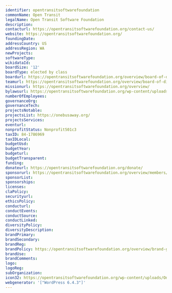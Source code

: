 ```yaml
---
identifier: opentransitsoftwarefoundation
commonName: Open Transit
legalName: Open Transit Software Foundation
description:
contacturl: https://opentransitsoftwarefoundation.org/contact-us/
website: https://opentransitsoftwarefoundation.org/
foundingDate:
addressCountry: US
addressRegion: WA
newProjects:
softwareType:
wikidataId:
boardSize: '12'
boardType: elected by class
boardurl: https://opentransitsoftwarefoundation.org/overview/board-of-directors/
teamurl: https://opentransitsoftwarefoundation.org/overview/board-of-directors/
missionurl: https://opentransitsoftwarefoundation.org/overview/
bylawsurl: https://opentransitsoftwarefoundation.org/wp-content/uploads/OTSF-bylaws-signed-june2020.pdf
numberOfEmployees:
governanceOrg:
governanceTech:
projectsNotable:
projectsList: https://onebusaway.org/
projectsServices:
eventurl:
nonprofitStatus: Nonprofit501c3
taxID: 84-1786969
taxIDLocal:
budgetUsd:
budgetYear:
budgeturl:
budgetTransparent:
funding:
donateurl: https://opentransitsoftwarefoundation.org/donate/
sponsorurl: https://opentransitsoftwarefoundation.org/overview/members/
sponsorList:
sponsorships:
licenses:
claPolicy:
securityurl:
ethicsPolicy:
conducturl:
conductEvents:
conductSource:
conductLinked:
diversityPolicy:
diversityDescription:
brandPrimary:
brandSecondary:
brandReg:
brandPolicy: https://opentransitsoftwarefoundation.org/overview/brand-guidelines/
brandUse:
brandComments:
logo:
logoReg:
subOrganization:
icon32: https://opentransitsoftwarefoundation.org/wp-content/uploads/OneBusAway_Logo_OAuth-100x100.png
webgenerator: '["WordPress 6.4.3"]'
---
```


